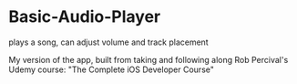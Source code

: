 # Basic-Audio-Player
plays a song, can adjust volume and track placement



My version of the app, built from taking and following along Rob Percival's Udemy course: "The Complete iOS Developer Course"

